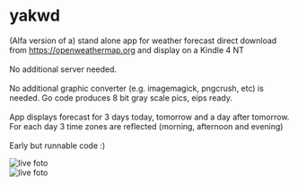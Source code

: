 # yakwd

(Alfa version of a) stand alone app for weather forecast direct download from https://openweathermap.org and display on a Kindle 4 NT<br>
<br>No additional server needed.<br>
<br>No additional graphic converter (e.g. imagemagick, pngcrush, etc) is needed. Go code produces 8 bit gray scale pics, eips ready.<br>
<br>App displays forecast for 3 days today, tomorrow and a day after tomorrow. For each day 3 time zones are reflected (morning, afternoon and evening)<br>
<br>Early but runnable code :)<br>


![live foto](https://github.com/petervflocke/yakwd/blob/master/Docs/kindle-live.jpg)
<br>
![live foto](https://github.com/petervflocke/yakwd/blob/master/Docs/kindle-live-2.jpg)
